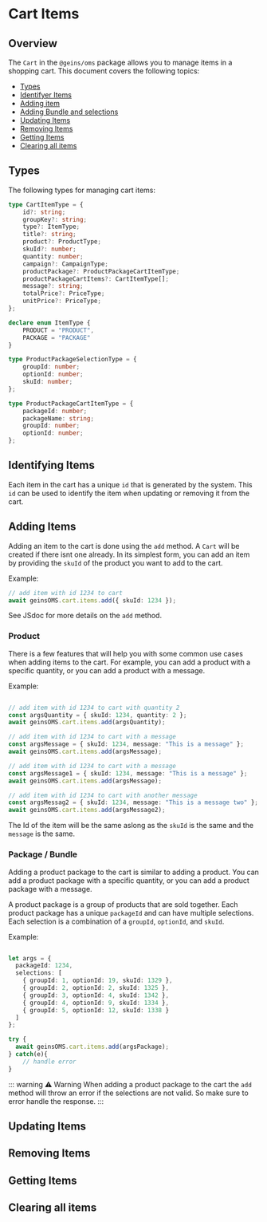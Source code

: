 
# Cart Items

## Overview

The `Cart` in the `@geins/oms` package allows you to manage items in a shopping cart. This document covers the following topics:

- [Types](#types)
- [Identifyer Items](#identifying-items)
- [Adding item](#adding-items)
- [Adding Bundle and selections](#adding-packages)
- [Updating Items](#updating-items)
- [Removing Items](#removing-items)
- [Getting Items](#getting-items)
- [Clearing all items](#getting-item-details)

## Types

The following types for managing cart items:
```typescript [@geins/types]
type CartItemType = {
    id?: string;
    groupKey?: string;
    type?: ItemType;
    title?: string;
    product?: ProductType;
    skuId?: number;
    quantity: number;
    campaign?: CampaignType;
    productPackage?: ProductPackageCartItemType;
    productPackageCartItems?: CartItemType[];
    message?: string;
    totalPrice?: PriceType;
    unitPrice?: PriceType;
};

declare enum ItemType {
    PRODUCT = "PRODUCT",
    PACKAGE = "PACKAGE"
}

type ProductPackageSelectionType = {
    groupId: number;
    optionId: number;
    skuId: number;
};

type ProductPackageCartItemType = {
    packageId: number;
    packageName: string;
    groupId: number;
    optionId: number;
};
```

## Identifying Items

Each item in the cart has a unique `id` that is generated by the system. This `id` can be used to identify the item when updating or removing it from the cart.


## Adding Items

Adding an item to the cart is done using the `add` method. A `Cart` will be created if there isnt one already. In its simplest form, you can add an item by providing the `skuId` of the product you want to add to the cart.

Example:
```typescript
// add item with id 1234 to cart
await geinsOMS.cart.items.add({ skuId: 1234 });
```

See JSdoc for more details on the `add` method.

### Product 

There is a few features that will help you with some common use cases when adding items to the cart. For example, you can add a product with a specific quantity, or you can add a product with a message.

Example:
```typescript

// add item with id 1234 to cart with quantity 2
const argsQuantity = { skuId: 1234, quantity: 2 };
await geinsOMS.cart.items.add(argsQuantity);

// add item with id 1234 to cart with a message 
const argsMessage = { skuId: 1234, message: "This is a message" };
await geinsOMS.cart.items.add(argsMessage);

// add item with id 1234 to cart with a message 
const argsMessage1 = { skuId: 1234, message: "This is a message" };
await geinsOMS.cart.items.add(argsMessage);

// add item with id 1234 to cart with another message 
const argsMessag2 = { skuId: 1234, message: "This is a message two" };
await geinsOMS.cart.items.add(argsMessage2);

```

The Id of the item will be the same aslong as the `skuId` is the same and the `message` is the same. 

### Package / Bundle

Adding a product package to the cart is similar to adding a product. You can add a product package with a specific quantity, or you can add a product package with a message.

A product package is a group of products that are sold together. Each product package has a unique `packageId` and can have multiple selections. Each selection is a combination of a `groupId`, `optionId`, and `skuId`.

Example:
```typescript

let args = {
  packageId: 1234,
  selections: [
    { groupId: 1, optionId: 19, skuId: 1329 },
    { groupId: 2, optionId: 2, skuId: 1325 },
    { groupId: 3, optionId: 4, skuId: 1342 },
    { groupId: 4, optionId: 9, skuId: 1334 },
    { groupId: 5, optionId: 12, skuId: 1338 }
  ]
};

try {
  await geinsOMS.cart.items.add(argsPackage);
} catch(e){
    // handle error
}

```

::: warning :warning: Warning
When adding a product package to the cart the `add` method will throw an error if the selections are not valid. So make sure to error handle the response.
:::


## Updating Items

## Removing Items

## Getting Items

## Clearing all items
